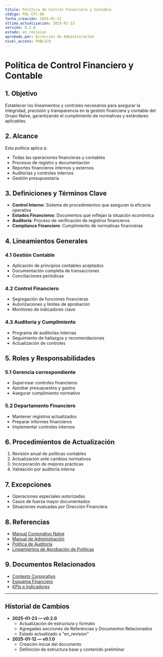 ```yaml
---
título: Política de Control Financiero y Contable
código: POL-CFC-06
fecha_creación: 2025-01-12
última_actualización: 2025-01-23
versión: 0.2.0
estado: en_revision
aprobado_por: Dirección de Administración
nivel_acceso: PUBLICO
---
```


# Política de Control Financiero y Contable

## 1. Objetivo
Establecer los lineamientos y controles necesarios para asegurar la integridad, precisión y transparencia en la gestión financiera y contable del Grupo Nalve, garantizando el cumplimiento de normativas y estándares aplicables.

## 2. Alcance
Esta política aplica a:
- Todas las operaciones financieras y contables
- Procesos de registro y documentación
- Reportes financieros internos y externos
- Auditorías y controles internos
- Gestión presupuestaria

## 3. Definiciones y Términos Clave
- **Control Interno**: Sistema de procedimientos que aseguran la eficacia operativa
- **Estados Financieros**: Documentos que reflejan la situación económica
- **Auditoría**: Proceso de verificación de registros financieros
- **Compliance Financiero**: Cumplimiento de normativas financieras

## 4. Lineamientos Generales
### 4.1 Gestión Contable
- Aplicación de principios contables aceptados
- Documentación completa de transacciones
- Conciliaciones periódicas

### 4.2 Control Financiero
- Segregación de funciones financieras
- Autorizaciones y límites de aprobación
- Monitoreo de indicadores clave

### 4.3 Auditoría y Cumplimiento
- Programa de auditorías internas
- Seguimiento de hallazgos y recomendaciones
- Actualización de controles

## 5. Roles y Responsabilidades
### 5.1 Gerencia correspondiente
- Supervisar controles financieros
- Aprobar presupuestos y gastos
- Asegurar cumplimiento normativo

### 5.2 Departamento Financiero
- Mantener registros actualizados
- Preparar informes financieros
- Implementar controles internos

## 6. Procedimientos de Actualización
1. Revisión anual de políticas contables
2. Actualización ante cambios normativos
3. Incorporación de mejores prácticas
4. Validación por auditoría interna

## 7. Excepciones
- Operaciones especiales autorizadas
- Casos de fuerza mayor documentados
- Situaciones evaluadas por Dirección Financiera

## 8. Referencias
- [Manual Corporativo Nalve](../manual_corporativo_nalve.md)
- [Manual de Administración](../area_administracion/manual_administracion.md)
- [Política de Auditoría](09_auditoria_gobernanza.md)
- [Lineamientos de Aprobación de Políticas](lineamientos_aprobacion_politicas.md)

## 9. Documentos Relacionados
- [Contexto Corporativo](../02_contexto_corporativo/00_contexto_nalve.md)
- [Esquema Financiero](../02_contexto_corporativo/07_esquema_financiero.md)
- [KPIs e Indicadores](../02_contexto_corporativo/10_kpis_indicadores.md)

---

## Historial de Cambios
- **2025-01-23 — v0.2.0**
  - Actualización de estructura y formato
  - Agregadas secciones de Referencias y Documentos Relacionados
  - Estado actualizado a "en_revision"
- **2025-01-12 — v0.1.0**
  - Creación inicial del documento
  - Definición de estructura base y contenido preliminar 